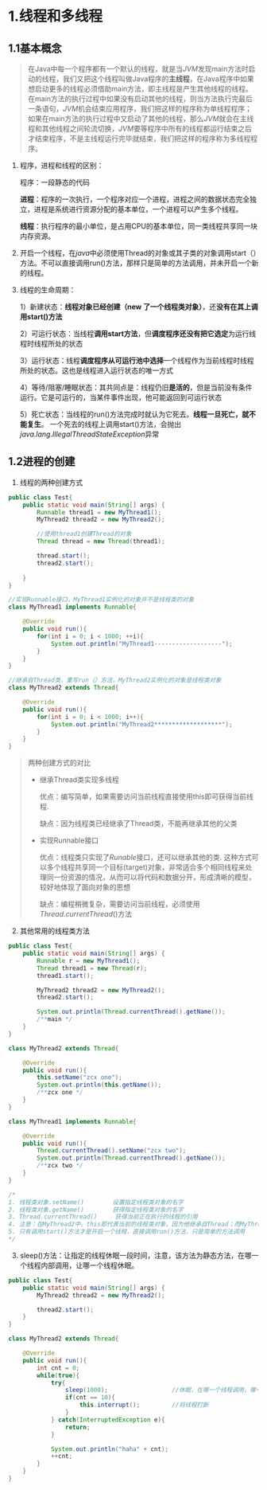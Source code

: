 # 1.线程和多线程

## 1.1基本概念

> 在Java中每一个程序都有一个默认的线程，就是当$JVM$发现main方法时启动的线程，我们又把这个线程叫做Java程序的**主线程**，在Java程序中如果想启动更多的线程必须借助main方法，即主线程是产生其他线程的线程。在main方法的执行过程中如果没有启动其他的线程，则当方法执行完最后一条语句，$JVM$机会结束应用程序，我们把这样的程序称为单线程程序；如果在main方法的执行过程中又启动了其他的线程，那么$JVM$就会在主线程和其他线程之间轮流切换，$JVM$要等程序中所有的线程都运行结束之后才结束程序，不是主线程运行完毕就结束，我们把这样的程序称为多线程程序。

1. 程序，进程和线程的区别：

   程序：一段静态的代码

   **进程**：程序的一次执行，一个程序对应一个进程，进程之间的数据状态完全独立，进程是系统进行资源分配的基本单位，一个进程可以产生多个线程。

   **线程**：执行程序的最小单位，是占用CPU的基本单位，同一类线程共享同一块内存资源。

2. 开启一个线程，在$java$中必须使用Thread的对象或其子类的对象调用start（）方法。不可以直接调用run()方法，那样只是简单的方法调用，并未开启一个新的线程。

3. 线程的生命周期：

   1）新建状态：**线程对象已经创建（new 了一个线程类对象）**，还**没有在其上调用start()方法**

   2）可运行状态：当线程**调用start方法**，但**调度程序还没有把它选定**为运行线程时线程所处的状态

   3）运行状态：线程**调度程序从可运行池中选择**一个线程作为当前线程时线程所处的状态。这也是线程进入运行状态的唯一方式

   4）等待/阻塞/睡眠状态：其共同点是：线程仍旧**是活的**，但是当前没有条件运行。它是可运行的，当某件事件出现，他可能返回到可运行状态

   5）死亡状态：当线程的run()方法完成时就认为它死去。**线程一旦死亡，就不能复生**。 一个死去的线程上调用start()方法，会抛出$java.lang.IllegalThreadStateException$异常

## 1.2进程的创建

1. 线程的两种创建方式

~~~java
public class Test{
    public static void main(String[] args) {
        Runnable thread1 = new MyThread1();
        MyThread2 thread2 = new MyThread2();

        //使用thread1创建Thread的对象
        Thread thread = new Thread(thread1);

        thread.start();
        thread2.start();
        
    }
}

//实现Runnable接口，MyThread1实例化的对象并不是线程类的对象
class MyThread1 implements Runnable{

    @Override
    public void run(){
        for(int i = 0; i < 1000; ++i){
            System.out.println("MyThread1-------------------");
        }
    }
}

//继承自Thread类，重写run（）方法，MyThread2实例化的对象是线程类对象
class MyThread2 extends Thread{

    @Override
    public void run(){
        for(int i = 0; i < 1000; i++){
            System.out.println("MyThread2*******************");
        }
    }
}
~~~

> 两种创建方式的对比
>
> * 继承Thread类实现多线程
>
>   优点：编写简单，如果需要访问当前线程直接使用this即可获得当前线程.
>
>   缺点：因为线程类已经继承了Thread类，不能再继承其他的父类
>
> * 实现Runnable接口
>
>   优点：线程类只实现了$Runable$接口，还可以继承其他的类. 这种方式可以多个线程共享同一个目标(target)对象，非常适合多个相同线程来处理同一份资源的情况，从而可以将代码和数据分开，形成清晰的模型，较好地体现了面向对象的思想
>
>   缺点：编程稍微复杂，需要访问当前线程，必须使用$Thread.currentThread()$方法

2. 其他常用的线程类方法

~~~java
public class Test{
    public static void main(String[] args) {
        Runnable r = new MyThread1();
        Thread thread1 = new Thread(r);
        thread1.start();

        MyThread2 thread2 = new MyThread2();
        thread2.start();

        System.out.println(Thread.currentThread().getName());
        /**main */
    }
}

class MyThread2 extends Thread{

    @Override
    public void run(){
        this.setName("zcx one");
        System.out.println(this.getName());
        /**zcx one */
    }
}

class MyThread1 implements Runnable{

    @Override
    public void run(){
        Thread.currentThread().setName("zcx two");
        System.out.println(Thread.currentThread().getName());
        /**zcx two */
    }
}

/*
1. 线程类对象.setName()        设置指定线程类对象的名字
2. 线程类对象.getName()        获得指定线程类对象的名字
3. Thread.currentThread()     获得当前正在执行的线程的引用  
4. 注意：在MyThread2中，this即代表当前的线程类对象，因为他继承自Thread；而MyThread1是实现了Runnable接口，this不代表当前正在执行的线程类对象，需要使用Thread.currentThread()获得当前正在执行的线程类对象
5. 只有调用start()方法才是开启一个线程，直接调用run()方法，只是简单的方法调用
*/
~~~

3. sleep()方法：让指定的线程休眠一段时间，注意，该方法为静态方法，在哪一个线程内部调用，让哪一个线程休眠。

~~~java
public class Test{
    public static void main(String[] args) {
        MyThread2 thread2 = new MyThread2();

        thread2.start();
    }
}

class MyThread2 extends Thread{

    @Override
    public void run(){
        int cnt = 0;
        while(true){
            try{
                sleep(1000);                  //休眠，在哪一个线程调用，哪一个线程休眠
                if(cnt == 10){
                    this.interrupt();         //将线程打断
                }
            } catch(InterruptedException e){
                return;
            }

            System.out.println("haha" + cnt);
            ++cnt;
        }
    }
}
~~~

